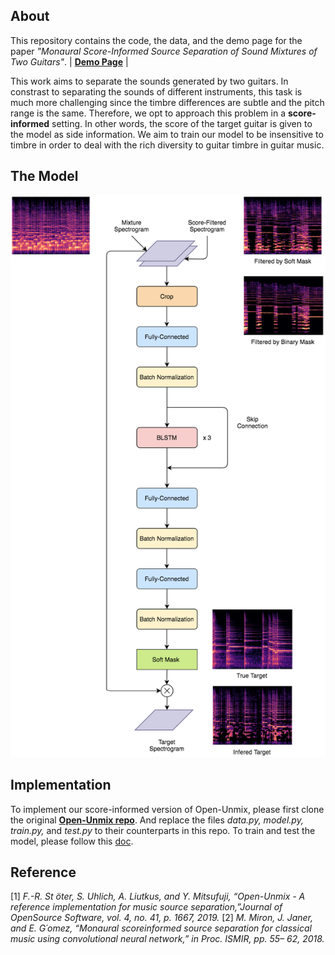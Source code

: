 ## About

This repository contains the code, the data, and the demo page for the paper *"Monaural Score-Informed Source Separation of Sound Mixtures of Two Guitars"*. | [**Demo Page**](https://chiahohsiung.github.io/Score-Informed-SS-on-Guitars/) | 

This work aims to separate the sounds generated by two guitars. In constrast to separating the sounds of different instruments, this task is much more challenging since the timbre differences are subtle and the pitch range is the same. Therefore, we opt to approach this problem in a **score-informed** setting. In other words, the score of the target guitar is given to the model as side information. We aim to train our model to be insensitive to timbre in order to deal with the rich diversity to guitar timbre in guitar music. 


## The Model
![Score-Informed Model](/images/model_and_spec.png)
## Implementation
To implement our score-informed version of Open-Unmix, please first clone the original [**Open-Unmix repo**](https://github.com/sigsep/open-unmix-pytorch). And replace the files *data.py, model.py, train.py,* and *test.py* to their counterparts in this repo. To train and test the model, please follow this [doc](https://github.com/sigsep/open-unmix-pytorch/blob/master/docs/training.md).

## Reference
[1] *F.-R. St ̈oter, S. Uhlich, A. Liutkus, and Y. Mitsufuji, “Open-Unmix - A reference implementation for music source separation,”Journal of OpenSource Software, vol. 4, no. 41, p. 1667, 2019.*
[2] *M. Miron, J. Janer, and E. G´omez, “Monaural scoreinformed source separation for classical music using convolutional neural network,” in Proc. ISMIR, pp. 55–
62, 2018.*


